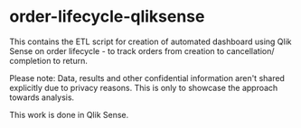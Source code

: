 # order-lifecycle-qliksense
This contains the ETL script for creation of automated dashboard using Qlik Sense on order lifecycle - to track orders from creation to cancellation/ completion to return. 

Please note: Data, results and other confidential information aren't shared explicitly due to privacy reasons. This is only to showcase the approach towards analysis.  

This work is done in Qlik Sense.

